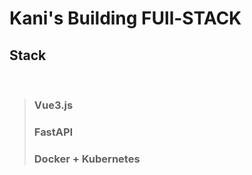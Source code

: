 # Kani's Building FUll-STACK

## Stack

<br>

> ### Vue3.js <br>
> ### FastAPI <br>
> ### Docker + Kubernetes

